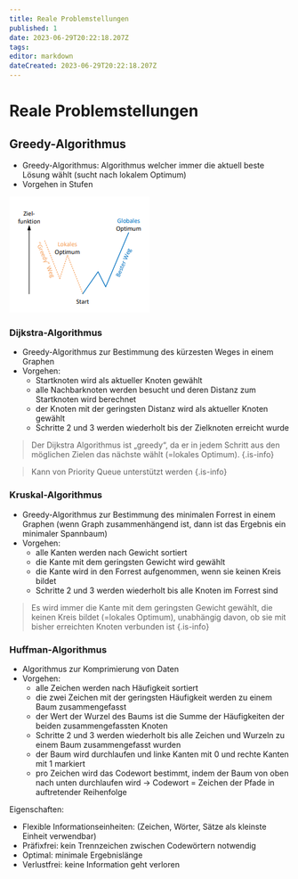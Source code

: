 ```yaml
---
title: Reale Problemstellungen
published: 1
date: 2023-06-29T20:22:18.207Z
tags: 
editor: markdown
dateCreated: 2023-06-29T20:22:18.207Z
---
```


# Reale Problemstellungen

## Greedy-Algorithmus

- Greedy-Algorithmus: Algorithmus welcher immer die aktuell beste Lösung wählt (sucht nach lokalem Optimum)
- Vorgehen in Stufen

![Greedy-Algorithmus](/fom/semester-4/algorithmen-und-datenstrukturen/greedy-algorithmus.png)

### Dijkstra-Algorithmus

- Greedy-Algorithmus zur Bestimmung des kürzesten Weges in einem Graphen
- Vorgehen:
  - Startknoten wird als aktueller Knoten gewählt
  - alle Nachbarknoten werden besucht und deren Distanz zum Startknoten wird berechnet
  - der Knoten mit der geringsten Distanz wird als aktueller Knoten gewählt
  - Schritte 2 und 3 werden wiederholt bis der Zielknoten erreicht wurde

> Der Dijkstra Algorithmus ist „greedy“, da er in jedem Schritt aus den möglichen Zielen das nächste wählt (=lokales Optimum).
{.is-info}

> Kann von Priority Queue unterstützt werden
{.is-info}

### Kruskal-Algorithmus

- Greedy-Algorithmus zur Bestimmung des minimalen Forrest in einem Graphen (wenn Graph zusammenhängend ist, dann ist das Ergebnis ein minimaler Spannbaum)
- Vorgehen:
  - alle Kanten werden nach Gewicht sortiert
  - die Kante mit dem geringsten Gewicht wird gewählt
  - die Kante wird in den Forrest aufgenommen, wenn sie keinen Kreis bildet
  - Schritte 2 und 3 werden wiederholt bis alle Knoten im Forrest sind

> Es wird immer die Kante mit dem geringsten Gewicht gewählt, die keinen Kreis bildet (=lokales Optimum), unabhängig davon, ob sie mit bisher erreichten Knoten verbunden ist
{.is-info}

### Huffman-Algorithmus

- Algorithmus zur Komprimierung von Daten
- Vorgehen:
  - alle Zeichen werden nach Häufigkeit sortiert
  - die zwei Zeichen mit der geringsten Häufigkeit werden zu einem Baum zusammengefasst
  - der Wert der Wurzel des Baums ist die Summe der Häufigkeiten der beiden zusammengefassten Knoten
  - Schritte 2 und 3 werden wiederholt bis alle Zeichen und Wurzeln zu einem Baum zusammengefasst wurden
  - der Baum wird durchlaufen und linke Kanten mit 0 und rechte Kanten mit 1 markiert
  - pro Zeichen wird das Codewort bestimmt, indem der Baum von oben nach unten durchlaufen wird -> Codewort = Zeichen der Pfade in auftretender Reihenfolge

Eigenschaften:

- Flexible Informationseinheiten: (Zeichen, Wörter, Sätze als kleinste Einheit verwendbar)
- Präfixfrei: kein Trennzeichen zwischen Codewörtern notwendig
- Optimal: minimale Ergebnislänge
- Verlustfrei: keine Information geht verloren
